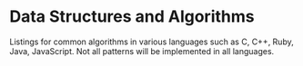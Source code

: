 # Data Structures and Algorithms

Listings for common algorithms in various languages such as C, C++, 
Ruby, Java, JavaScript. Not all patterns will be implemented in all 
languages.
